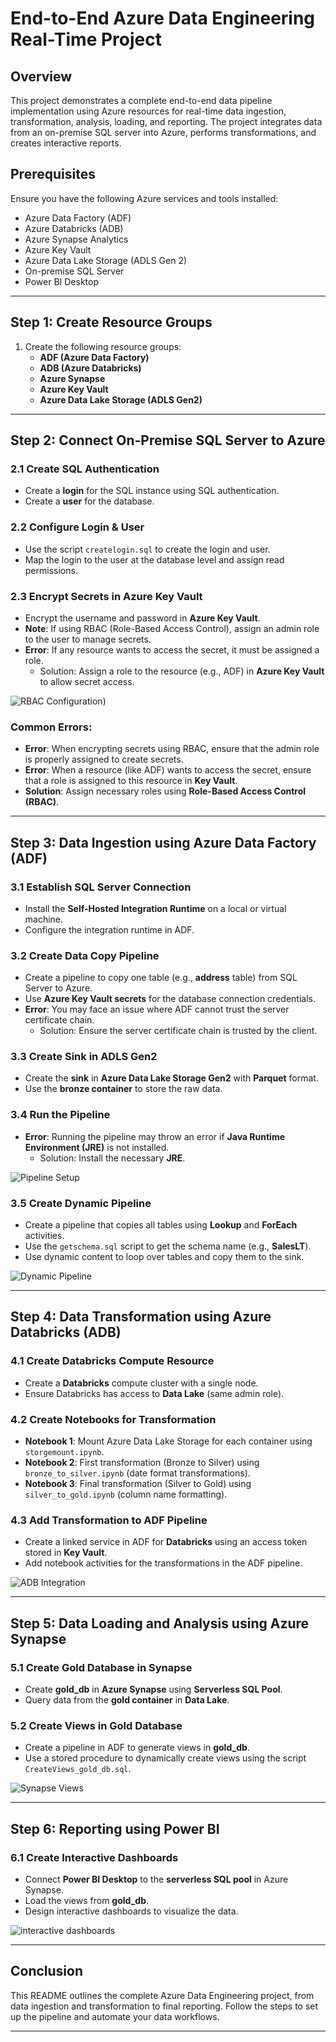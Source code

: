 # End-to-End Azure Data Engineering Real-Time Project

## Overview
This project demonstrates a complete end-to-end data pipeline implementation using Azure resources for real-time data ingestion, transformation, analysis, loading, and reporting. The project integrates data from an on-premise SQL server into Azure, performs transformations, and creates interactive reports.

## Prerequisites
Ensure you have the following Azure services and tools installed:
- Azure Data Factory (ADF)
- Azure Databricks (ADB)
- Azure Synapse Analytics
- Azure Key Vault
- Azure Data Lake Storage (ADLS Gen 2)
- On-premise SQL Server
- Power BI Desktop

---

## Step 1: Create Resource Groups
1. Create the following resource groups:
   - **ADF (Azure Data Factory)**
   - **ADB (Azure Databricks)**
   - **Azure Synapse**
   - **Azure Key Vault**
   - **Azure Data Lake Storage (ADLS Gen2)**

---

## Step 2: Connect On-Premise SQL Server to Azure
### 2.1 Create SQL Authentication
- Create a **login** for the SQL instance using SQL authentication.
- Create a **user** for the database.

### 2.2 Configure Login & User
- Use the script `createlogin.sql` to create the login and user.
- Map the login to the user at the database level and assign read permissions.

### 2.3 Encrypt Secrets in Azure Key Vault
- Encrypt the username and password in **Azure Key Vault**.
- **Note**: If using RBAC (Role-Based Access Control), assign an admin role to the user to manage secrets.
- **Error**: If any resource wants to access the secret, it must be assigned a role. 
  - Solution: Assign a role to the resource (e.g., ADF) in **Azure Key Vault** to allow secret access.

![RBAC Configuration](https://drive.google.com/file/d/1CqFbG7S_9HWQxDay6bHbWA9ilYzPbqdF/view?usp=drive_link))

### Common Errors:
- **Error**: When encrypting secrets using RBAC, ensure that the admin role is properly assigned to create secrets.
- **Error**: When a resource (like ADF) wants to access the secret, ensure that a role is assigned to this resource in **Key Vault**.
- **Solution**: Assign necessary roles using **Role-Based Access Control (RBAC)**.

---

## Step 3: Data Ingestion using Azure Data Factory (ADF)
### 3.1 Establish SQL Server Connection
- Install the **Self-Hosted Integration Runtime** on a local or virtual machine.
- Configure the integration runtime in ADF.

### 3.2 Create Data Copy Pipeline
- Create a pipeline to copy one table (e.g., **address** table) from SQL Server to Azure.
- Use **Azure Key Vault secrets** for the database connection credentials.
- **Error**: You may face an issue where ADF cannot trust the server certificate chain.
  - Solution: Ensure the server certificate chain is trusted by the client.

### 3.3 Create Sink in ADLS Gen2
- Create the **sink** in **Azure Data Lake Storage Gen2** with **Parquet** format.
- Use the **bronze container** to store the raw data.

### 3.4 Run the Pipeline
- **Error**: Running the pipeline may throw an error if **Java Runtime Environment (JRE)** is not installed.
  - Solution: Install the necessary **JRE**.

![Pipeline Setup](https://drive.google.com/file/d/1RLPvvNgnTE7a-WW5U3qz7iyk63f-x4wJ/view?usp=drive_link)
### 3.5 Create Dynamic Pipeline
- Create a pipeline that copies all tables using **Lookup** and **ForEach** activities.
- Use the `getschema.sql` script to get the schema name (e.g., **SalesLT**).
- Use dynamic content to loop over tables and copy them to the sink.
  
![Dynamic Pipeline](https://drive.google.com/file/d/1QPPkFvizMD_kwi2rIRwHYLYzsvoBPfoy/view?usp=drive_link)

---

## Step 4: Data Transformation using Azure Databricks (ADB)
### 4.1 Create Databricks Compute Resource
- Create a **Databricks** compute cluster with a single node.
- Ensure Databricks has access to **Data Lake** (same admin role).

### 4.2 Create Notebooks for Transformation
- **Notebook 1**: Mount Azure Data Lake Storage for each container using `storgemount.ipynb`.
- **Notebook 2**: First transformation (Bronze to Silver) using `bronze_to_silver.ipynb` (date format transformations).
- **Notebook 3**: Final transformation (Silver to Gold) using `silver_to_gold.ipynb` (column name formatting).

### 4.3 Add Transformation to ADF Pipeline
- Create a linked service in ADF for **Databricks** using an access token stored in **Key Vault**.
- Add notebook activities for the transformations in the ADF pipeline.

![ADB Integration](https://drive.google.com/file/d/1Oc_DnzJdIdAHaZBxaQJX3IbGSBFyUkC4/view?usp=drive_link)

---

## Step 5: Data Loading and Analysis using Azure Synapse
### 5.1 Create Gold Database in Synapse
- Create **gold_db** in **Azure Synapse** using **Serverless SQL Pool**.
- Query data from the **gold container** in **Data Lake**.

### 5.2 Create Views in Gold Database
- Create a pipeline in ADF to generate views in **gold_db**.
- Use a stored procedure to dynamically create views using the script `CreateViews_gold_db.sql`.

![Synapse Views](https://drive.google.com/file/d/19XFbOZhM2_MXuPUBp2QmBbr6a8Um4JAv/view?usp=drive_link)

---

## Step 6: Reporting using Power BI
### 6.1 Create Interactive Dashboards
- Connect **Power BI Desktop** to the **serverless SQL pool** in Azure Synapse.
- Load the views from **gold_db**.
- Design interactive dashboards to visualize the data.

![interactive dashboards](https://drive.google.com/file/d/1kMh33QfD3r50Jbxx6hOhyDhavIxv7Z6r/view?usp=drive_link)

---

## Conclusion
This README outlines the complete Azure Data Engineering project, from data ingestion and transformation to final reporting. Follow the steps to set up the pipeline and automate your data workflows.

---


